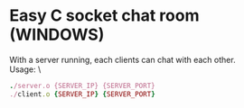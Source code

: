 # Easy C socket chat room (WINDOWS)
With a server running, each clients can chat with each other.\
Usage: \
```ruby
./server.o {SERVER_IP} {SERVER_PORT}
./client.o {SERVER_IP} {SERVER_PORT}
```
